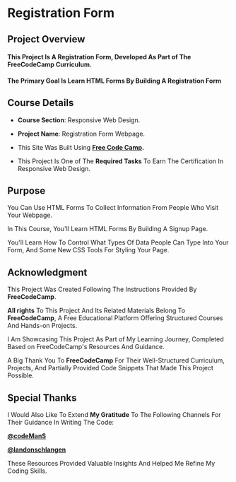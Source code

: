 # **Registration Form**

## **Project Overview**

#### This Project Is A **Registration Form**, Developed As Part of The FreeCodeCamp Curriculum. 

#### The Primary Goal Is Learn HTML Forms By Building A Registration Form

## **Course Details**

+ **Course Section**: Responsive Web Design.
  
+ **Project Name**:  Registration Form Webpage.
  
+ This Site Was Built Using **[Free Code Camp](https://www.freecodecamp.org/).**
  
+ This Project Is One of The **Required Tasks** To Earn The Certification In Responsive Web Design.

## **Purpose**

You Can Use HTML Forms To Collect Information From People Who Visit Your Webpage.  

In This Course, You'll Learn HTML Forms By Building A Signup Page. 

You'll Learn How To Control What Types Of Data People Can Type Into Your Form, And Some New CSS Tools For Styling Your Page.

## **Acknowledgment**

This Project Was Created Following The Instructions Provided By **FreeCodeCamp**.

**All rights** To This Project And Its Related Materials Belong To **FreeCodeCamp**, A Free Educational Platform Offering Structured Courses And Hands-on Projects.

I Am Showcasing This Project As Part of My Learning Journey, Completed Based on FreeCodeCamp's Resources And Guidance.

A Big Thank You To **FreeCodeCamp** For Their Well-Structured Curriculum, Projects, And Partially Provided Code Snippets That Made This Project Possible.

## **Special Thanks**

I Would Also Like To Extend **My Gratitude** To The Following Channels For Their Guidance In Writing The Code:

**[@codeManS](https://www.youtube.com/@codeManS)**

**[@landonschlangen](https://www.youtube.com/@landonschlangen)**

These Resources Provided Valuable Insights And Helped Me Refine My Coding Skills.

